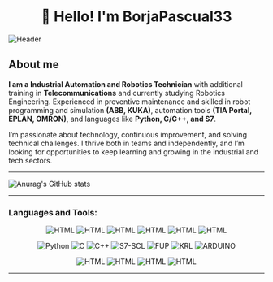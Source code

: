 <h1 align="center">👋 Hello! I'm BorjaPascual33 </h1>

![Header](https://github.com/BorjaPascual33/BorjaPascual33/blob/main/assets/logo1.png)


## About me
**I am a Industrial Automation and Robotics Technician** with additional training in **Telecommunications** and currently studying Robotics Engineering. Experienced in preventive maintenance and skilled in robot programming and simulation **(ABB, KUKA)**, automation tools **(TIA Portal, EPLAN, OMRON)**, and languages like **Python, C/C++, and S7**.

I’m passionate about technology, continuous improvement, and solving technical challenges. I thrive both in teams and independently, and I’m looking for opportunities to keep learning and growing in the industrial and tech sectors.


___

![Anurag's GitHub stats](https://github-readme-stats.vercel.app/api?username=BorjaPascual33&theme=monokai&show_icons=true)
<!-- [![Top Langs](https://github-readme-stats.vercel.app/api/top-langs/?username=BorjaPascual33&layout=donut-vertical)](https://github.com/BorjaPascual33/github-readme-stats) -->

---

### **Languages and Tools:**
<div align="center">

![HTML](https://img.shields.io/badge/-Python-070404?style=for-the-badge&logo=python)
![HTML](https://img.shields.io/badge/-C-070404?style=for-the-badge&logo=c)
![HTML](https://img.shields.io/badge/-C++-070404?style=for-the-badge&logo=c%2B%2B)
![HTML](https://img.shields.io/badge/-S7--SCL-070404?style=for-the-badge)
![HTML](https://img.shields.io/badge/-FUP-070404?style=for-the-badge)
![HTML](https://img.shields.io/badge/-KRL-070404?style=for-the-badge)

![Python](https://img.shields.io/badge/-Python-070404?style=for-the-badge&logo=python)
![C](https://img.shields.io/badge/-C-070404?style=for-the-badge&logo=c)
![C++](https://img.shields.io/badge/-C++-070404?style=for-the-badge&logo=c%2B%2B)
![S7-SCL](https://img.shields.io/badge/-S7--SCL-070404?style=for-the-badge)
![FUP](https://img.shields.io/badge/-FUP-070404?style=for-the-badge)
![KRL](https://img.shields.io/badge/-KRL-070404?style=for-the-badge)
![ARDUINO](https://img.shields.io/badge/-ARDUINO-070404?style=for-the-badge&logo=arduino)

![HTML](https://img.shields.io/badge/-ARDUINO-070404?style=for-the-badge&logo=arduino)
![HTML](https://img.shields.io/badge/-KOP-070404?style=for-the-badge)
![HTML](https://img.shields.io/badge/-S7--GRAPH-070404?style=for-the-badge)
![HTML](https://img.shields.io/badge/-RAPID-070404?style=for-the-badge)

</div>

---
